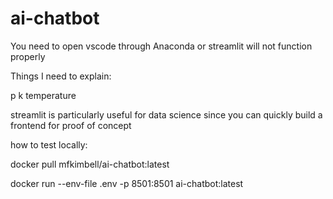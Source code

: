 # ai-chatbot

You need to open vscode through Anaconda or streamlit will not function properly

Things I need to explain:

p 
k 
temperature

streamlit is particularly useful for data science since you can quickly build a frontend for proof of concept


how to test locally:

docker pull mfkimbell/ai-chatbot:latest

docker run --env-file .env -p 8501:8501 ai-chatbot:latest

